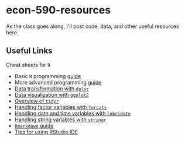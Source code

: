 # econ-590-resources
 As the class goes along, I'll post code, data, and other useful resources here. 
 
## Useful Links
Cheat sheets for `R`
 * Basic `R` programming [guide](https://github.com/mackaytc/econ-590-resources/blob/main/r-cheat-sheets/base-r.pdf)
 * More advanced programming [guide](https://github.com/mackaytc/econ-590-resources/blob/main/r-cheat-sheets/advancedR.pdf)
 * [Data transformation with `dplyr`](https://github.com/mackaytc/econ-590-resources/blob/main/r-cheat-sheets/data-transformation-1.pdf)
 * [Data visualization with `ggplot2`](https://github.com/mackaytc/econ-590-resources/blob/main/r-cheat-sheets/data-visualization-1.pdf)
 * [Overview of `tidyr`](https://github.com/mackaytc/econ-590-resources/blob/main/r-cheat-sheets/tidyr-1.pdf)
 * [Handling factor variables with `forcats`](https://github.com/mackaytc/econ-590-resources/blob/main/r-cheat-sheets/factors-1.pdf)
 * [Handling date and time variables with `lubridate`](https://github.com/mackaytc/econ-590-resources/blob/main/r-cheat-sheets/lubridate-1.pdf)
 * [Handling string variables with `stringr`](https://github.com/mackaytc/econ-590-resources/blob/main/r-cheat-sheets/strings-1.pdf)
 * [`Rmarkdown` guide](https://github.com/mackaytc/econ-590-resources/blob/main/r-cheat-sheets/rmarkdown-1.pdf)
 * [Tips for using RStudio IDE](https://github.com/mackaytc/econ-590-resources/blob/main/r-cheat-sheets/rstudio-1.pdf)
